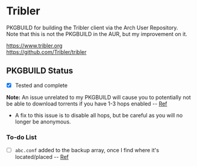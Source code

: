 # Tribler
PKGBUILD for building the Tribler client via the Arch User Repository.  
Note that this is not the PKGBUILD in the AUR, but my improvement on it.  

https://www.tribler.org  
https://github.com/Tribler/tribler

## PKGBUILD Status  
- [x] Tested and complete  

**Note:** An issue unrelated to my PKGBUILD will cause you to potentially not be able to download torrents if you have 1-3 hops enabled -- [Ref](https://forum.tribler.org/t/tribler-7-release-candidate-1-please-test/3988/3)
*   A fix to this issue is to disable all hops, but be careful as you will no longer be anonymous.

### To-do List
- [ ] `abc.conf` added to the backup array, once I find where it's located/placed -- [Ref](https://www.tribler.org/DotTriblerFiles/)
